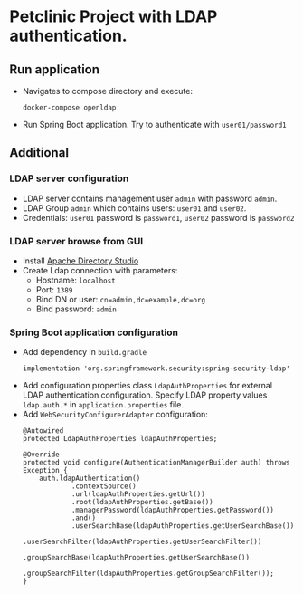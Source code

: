 # Petclinic Project with LDAP authentication.

## Run application

* Navigates to compose directory and execute:
    ```
    docker-compose openldap
    ``` 
* Run Spring Boot application. Try to authenticate with `user01/password1`

## Additional

### LDAP server configuration

* LDAP server contains management user `admin` with password `admin`.
* LDAP Group `admin` which contains users: `user01` and `user02`.
* Credentials: `user01` password is `password1`, `user02` password is `password2`

### LDAP server browse from GUI

* Install [Apache Directory Studio](http://directory.apache.org/studio/)
* Create Ldap connection with parameters:
    * Hostname: `localhost`
    * Port: `1389`
    * Bind DN or user: `cn=admin,dc=example,dc=org`
    * Bind password: `admin`

### Spring Boot application configuration

* Add dependency in `build.gradle`
    ```
    implementation 'org.springframework.security:spring-security-ldap'
    ```
* Add configuration properties class `LdapAuthProperties` for external LDAP authentication configuration. Specify LDAP
  property values `ldap.auth.*` in `application.properties` file.
* Add `WebSecurityConfigurerAdapter` configuration:
    ```
    @Autowired
    protected LdapAuthProperties ldapAuthProperties;

    @Override
    protected void configure(AuthenticationManagerBuilder auth) throws Exception {
        auth.ldapAuthentication()
                .contextSource()
                .url(ldapAuthProperties.getUrl())
                .root(ldapAuthProperties.getBase())
                .managerPassword(ldapAuthProperties.getPassword())
                .and()
                .userSearchBase(ldapAuthProperties.getUserSearchBase())
                .userSearchFilter(ldapAuthProperties.getUserSearchFilter())
                .groupSearchBase(ldapAuthProperties.getUserSearchBase())
                .groupSearchFilter(ldapAuthProperties.getGroupSearchFilter());
    }
    ```
